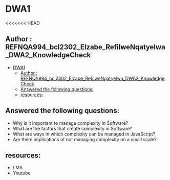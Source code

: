 # DWA1
<<<<<<< HEAD

## Author : REFNQA994_bcl2302_Elzabe_RefilweNqatyelwa_DWA2_KnowledgeCheck

- [DWA1](#dwa1)
  - [Author : REFNQA994\_bcl2302\_Elzabe\_RefilweNqatyelwa\_DWA2\_KnowledgeCheck](#author--refnqa994_bcl2302_elzabe_refilwenqatyelwa_dwa2_knowledgecheck)
  - [Answered the following questions:](#answered-the-following-questions)
  - [resources:](#resources)


## Answered the following questions:

- Why is it important to manage complexity in Software?
- What are the factors that create complexity in Software?
- What are ways in which complexity can be managed in JavaScript?
- Are there implications of not managing complexity on a small scale?


## resources:  

- LMS
- Youtube

